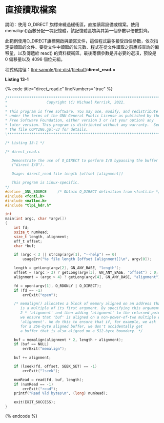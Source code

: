 # 直接讀取檔案

說明：使用 O\_DIRECT 旗標來繞過緩衝區，直接讀寫設備或檔案。使用memalign()函數分配一塊記憶體，該記憶體區塊與其第一個參數以倍數對齊。

此範例使用O\_DIRECT旗標開啟與讀寫文件，這個程式最多接受四個參數，依次指定要讀取的文件、要從文件中讀取的位元數、程式在從文件讀取之前應該查詢的偏移量，以及傳遞給 read() 的資料緩衝區。最後兩個參數是非必要的選項，預設是 0 偏移量以及 4096 個位元組。

程式碼路徑：[tlpi-sample](https://github.com/myliao2007/tlpi-sample)/[tlpi-dist](https://github.com/myliao2007/tlpi-sample/tree/main/tlpi-dist)/[filebuff](https://github.com/myliao2007/tlpi-sample/tree/main/tlpi-dist/filebuff)/**direct\_read.c**

**Listing 13-1**

{% code title="direct_read.c" lineNumbers="true" %}
```c
/*************************************************************************\
*                  Copyright (C) Michael Kerrisk, 2022.                   *
*                                                                         *
* This program is free software. You may use, modify, and redistribute it *
* under the terms of the GNU General Public License as published by the   *
* Free Software Foundation, either version 3 or (at your option) any      *
* later version. This program is distributed without any warranty.  See   *
* the file COPYING.gpl-v3 for details.                                    *
\*************************************************************************/

/* Listing 13-1 */

/* direct_read.c

   Demonstrate the use of O_DIRECT to perform I/O bypassing the buffer cache
   ("direct I/O").

   Usage: direct_read file length [offset [alignment]]

   This program is Linux-specific.
*/
#define _GNU_SOURCE     /* Obtain O_DIRECT definition from <fcntl.h> */
#include <fcntl.h>
#include <malloc.h>
#include "tlpi_hdr.h"

int
main(int argc, char *argv[])
{
    int fd;
    ssize_t numRead;
    size_t length, alignment;
    off_t offset;
    char *buf;

    if (argc < 3 || strcmp(argv[1], "--help") == 0)
        usageErr("%s file length [offset [alignment]]\n", argv[0]);

    length = getLong(argv[2], GN_ANY_BASE, "length");
    offset = (argc > 3) ? getLong(argv[3], GN_ANY_BASE, "offset") : 0;
    alignment = (argc > 4) ? getLong(argv[4], GN_ANY_BASE, "alignment") : 4096;

    fd = open(argv[1], O_RDONLY | O_DIRECT);
    if (fd == -1)
        errExit("open");

    /* memalign() allocates a block of memory aligned on an address that
       is a multiple of its first argument. By specifying this argument as
       2 * 'alignment' and then adding 'alignment' to the returned pointer,
       we ensure that 'buf' is aligned on a non-power-of-two multiple of
       'alignment'. We do this to ensure that if, for example, we ask
       for a 256-byte aligned buffer, we don't accidentally get
       a buffer that is also aligned on a 512-byte boundary. */

    buf = memalign(alignment * 2, length + alignment);
    if (buf == NULL)
        errExit("memalign");

    buf += alignment;

    if (lseek(fd, offset, SEEK_SET) == -1)
        errExit("lseek");

    numRead = read(fd, buf, length);
    if (numRead == -1)
        errExit("read");
    printf("Read %ld bytes\n", (long) numRead);

    exit(EXIT_SUCCESS);
}
```
{% endcode %}



